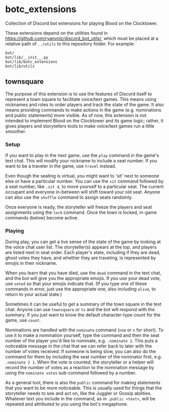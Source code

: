 # botc_extensions
Collection of Discord bot extensions for playing Blood on the Clocktower.

These extensions depend on the utilities found in https://github.com/ryanvolz/discord_bot_utils/, which must be placed at a relative path of `../utils` to this repository folder. For example:
```
bot/
bot/lib/__init__.py
bot/lib/botc_extensions
bot/lib/utils
```

## townsquare
The purpose of this extension is to use the features of Discord itself to represent a town square to facilitate voice/text games. This means using nicknames and roles to order players and track the state of the game. It also means providing commands to make actions in the game (e.g. nominations and public statements) more visible. As of now, this extension is not intended to implement Blood on the Clocktower and its game logic; rather, it gives players and storytellers tools to make voice/text games run a little smoother.

### Setup
If you want to play in the next game, use the `play` command in the game's text chat. This will modify your nickname to include a seat number. If you want to be a traveler in the game, use `travel` instead.

Even though the seating is virtual, you might want to 'sit' next to someone else or have a particular number. You can use the `sit` command followed by a seat number, like `.sit 4`, to move yourself to a particular seat. The current occupant and everyone in-between will shift toward your old seat. Anyone can also use the `shuffle` command to assign seats randomly.

Once everyone is ready, the storyteller will freeze the players and seat assignments using the `lock` command. Once the town is locked, in-game commands (below) become active.

### Playing
During play, you can get a live sense of the state of the game by looking at the voice chat user list. The storyteller(s) appears at the top, and players are listed next in seat order. Each player's state, including if they are dead, ghost votes they have, and whether they are traveling, is represented by emojis in their nickname.

When you learn that you have died, use the `dead` command in the text chat, and the bot will give you the appropriate emojis. If you use your dead vote, use `voted` so that your emojis indicate that. (If you type one of these commands in error, just use the appropriate one, also including `alive`, to return to your actual state.)

Sometimes it can be useful to get a summary of the town square in the text chat. Anyone can use `townsquare` or `ts` and the bot will respond with the summary. If you just want to know the default character-type count for the game, use `count`.

Nominations are handled with the `nominate` command (`nom` or `n` for short). To use it to make a nomination yourself, type the command and then the seat number of the player you'd like to nominate, e.g. `.nominate 1`. This puts a noticeable message in the chat that we can refer back to later with the number of votes received. If someone is being slow, you can also do the command for them by including the seat number of the nominator first, e.g. `.nominate 2 1`. When the vote is counted, the storyteller or a helper will record the number of votes as a reaction to the nomination message by using the `nominate votes` sub-command followed by a number.

As a general tool, there is also the `public` command for making statements that you want to be more noticeable. This is usually used for things that the storyteller needs to see and act on, like the Juggler or Gossip abilities. Whatever text you include in the command, as in `.public <text>`, will be repeated and attributed to you using the bot's megaphone.
